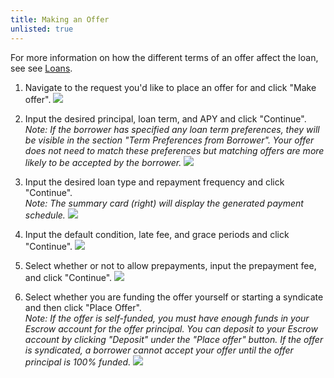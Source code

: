 ```yaml
---
title: Making an Offer
unlisted: true
---
```

For more information on how the different terms of an offer affect the loan, see see [Loans](../../concepts/protocol-concepts/loans.mdx#terms).

1.  Navigate to the request you'd like to place an offer for and click "Make offer".
![](https://d3q7ie80jbiqey.cloudfront.net/media/image/zoom/9cff9949-497b-449f-acd8-aa0388bb5f04/1/73.148148148148/17.890442890443?0)

2.  Input the desired principal, loan term, and APY and click "Continue".\
*Note: If the borrower has specified any loan term preferences, they will be visible in the section "Term Preferences from Borrower". Your offer does not need to match these preferences but matching offers are more likely to be accepted by the borrower.*
![](https://d3q7ie80jbiqey.cloudfront.net/media/image/zoom/007efb7e-3820-4b07-ad3f-b52c2dccd4be/1/35.582010582011/87.820512820513?0)

3.  Input the desired loan type and repayment frequency and click "Continue".\
*Note: The summary card (right) will display the generated payment schedule.*
![](https://d3q7ie80jbiqey.cloudfront.net/media/image/zoom/19dc5e02-20c9-481f-a3ad-a723d4540eb2/1/35.582010582011/87.237762237762?0)

4.  Input the default condition, late fee, and grace periods and click "Continue".
![](https://d3q7ie80jbiqey.cloudfront.net/media/image/zoom/d5bd4b6f-9ba6-44de-a878-8c7f17152739/1/35.582010582011/80.41958041958?0)

5.  Select whether or not to allow prepayments, input the prepayment fee, and click "Continue".
![](https://d3q7ie80jbiqey.cloudfront.net/media/image/zoom/7d6a93e8-d9c7-411e-b31c-04cf45be3c8e/1/35.582010582011/86.695986305361?0)

6.  Select whether you are funding the offer yourself or starting a syndicate and then click "Place Offer".\
*Note: If the offer is self-funded, you must have enough funds in your Escrow account for the offer principal. You can deposit to your Escrow account by clicking "Deposit" under the "Place offer" button. If the offer is syndicated, a borrower cannot accept your offer until the offer principal is 100% funded.*
![](https://d3q7ie80jbiqey.cloudfront.net/media/image/zoom/6a15381f-7abf-464e-b0f8-bf8a426bab57/1/88.558201058201/78.846153846154?0)